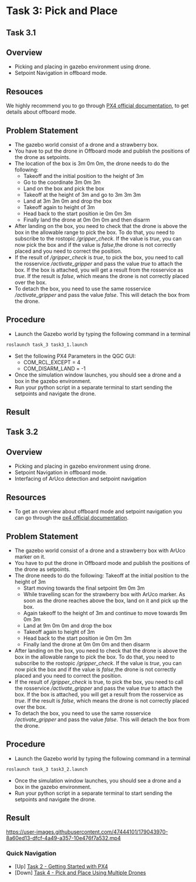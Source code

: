 # Task 3: Pick and Place

## Task 3.1

## Overview

- Picking and placing in gazebo environment using drone.
- Setpoint Navigation in offboard mode.

## Resouces
We highly recommend you to go through [PX4 official documentation](https://docs.px4.io/master/en/flight_modes/offboard.html), to get details about offboard mode.

## Problem Statement
- The gazebo world consist of a drone and a strawberry box.
- You have to put the drone in Offboard mode and publish the positions of the drone as setpoints.
- The location of the box is 3m 0m 0m, the drone needs to do the following:
    - Takeoff and the initial position to the height of 3m
    - Go to the coordinate 3m 0m 3m
    - Land on the box and pick the box
    - Takeoff at the height of 3m and go to 3m 3m 3m
    - Land at 3m 3m 0m and drop the box
    - Takeoff again to height of 3m
    - Head back to the start position ie 0m 0m 3m
    - Finally land the drone at 0m 0m 0m and then disarm
- After landing on the box, you need to check that the drone is above the box in the allowable range to pick the box. To do that, you need to subscribe to the rostopic _/gripper_check_. If the value is _true_, you can now pick the box and if the value is _false_,the drone is not correctly placed and you need to correct the position.
- If the result of _/gripper_check_ is _true_, to pick the box, you need to call the rosservice _/activate_gripper_ and pass the value _true_ to attach the box. If the box is attached, you will get a result from the rosservice as _true_. If the result is _false_, which means the drone is not correctly placed over the box.
- To detach the box, you need to use the same rosservice _/activate_gripper_ and pass the value _false_. This will detach the box from the drone.

## Procedure
- Launch the Gazebo world by typing the following command in a terminal
```bash
roslaunch task_3 task3_1.launch
```
- Set the following PX4 Parameters in the QGC GUI:
    - COM_RCL_EXCEPT = 4
    - COM_DISARM_LAND = -1
- Once the simulation window launches, you should see a drone and a box in the gazebo environment.
- Run your python script in a separate terminal to start sending the setpoints and navigate
the drone.

## Result


## Task 3.2

## Overview

- Picking and placing in gazebo environment using drone.
- Setpoint Navigation in offboard mode.
- Interfacing of ArUco detection and setpoint navigation

## Resources
- To get an overview about offboard mode and setpoint navigation you can go through the [px4 official documentation](https://docs.px4.io/master/en/flight_modes/offboard.html).

## Problem Statement
- The gazebo world consist of a drone and a strawberry box with ArUco marker on it.
- You have to put the drone in Offboard mode and publish the positions of the drone as setpoints.
- The drone needs to do the following:
Takeoff at the initial position to the height of 3m
  - Start moving towards the final setpoint 9m 0m 3m
  - While travelling scan for the strawberry box with ArUco marker. As soon as the drone reaches above the box, land on it and pick up the box.
  - Again takeoff to the height of 3m and continue to move towards 9m 0m 3m
  - Land at 9m 0m 0m and drop the box
  - Takeoff again to height of 3m
  - Head back to the start position ie 0m 0m 3m
  - Finally land the drone at 0m 0m 0m and then disarm
- After landing on the box, you need to check that the drone is above the box in the allowable range to pick the box. To do that, you need to subscribe to the rostopic _/gripper_check_. If the value is _true_, you can now pick the box and if the value is _false_,the drone is not correctly placed and you need to correct the position.
- If the result of _/gripper_check_ is true, to pick the box, you need to call the rosservice _/activate_gripper_ and pass the value _true_ to attach the box. If the box is attached, you will get a result from the rosservice as _true_. If the result is _false_, which means the drone is not correctly placed over the box.
- To detach the box, you need to use the same rosservice _/activate_gripper_ and pass the value _false_. This will detach the box from the drone.

## Procedure
- Launch the Gazebo world by typing the following command in a terminal
```bash
roslaunch task_3 task3_2.launch
```
- Once the simulation window launches, you should see a drone and a box in the gazebo environment.
- Run your python script in a separate terminal to start sending the setpoints and navigate the drone.

## Result

https://user-images.githubusercontent.com/47444101/179043970-8a60ed13-dfcf-4a49-a357-10e476f7a532.mp4

### Quick Navigation
- [Up] [Task 2 - Getting Started with PX4](../task_2/)
- [Down] [Task 4 - Pick and Place Using Multiple Drones](../task_4/)

